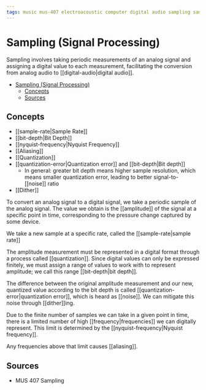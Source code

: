 ```yaml
---
tags: music mus-407 electroacoustic computer digital audio sampling sample-rate bit-depth sample dynamic-range quantization
---
```


# Sampling (Signal Processing)

Sampling involves taking periodic measurements of an analog signal and assigning a digital value to each measurement, facilitating the conversion from analog audio to [[digital-audio|digital audio]].

- [Sampling (Signal Processing)](#sampling-signal-processing)
  - [Concepts](#concepts)
  - [Sources](#sources)

## Concepts

- [[sample-rate|Sample Rate]]
- [[bit-depth|Bit Depth]]
- [[nyquist-frequency|Nyquist Frequency]]
- [[Aliasing]]
- [[Quantization]]
- [[quantization-error|Quantization error]] and [[bit-depth|Bit depth]]
  - In general: greater bit depth means higher sample resolution, which means smaller quantization error, leading to better signal-to-[[noise]] ratio
- [[Dither]]

To convert an analog signal to a digital signal, we take a periodic sample of the analog signal. The value we obtain is the [[amplitude]] of the signal at a specific point in time, corresponding to the pressure change captured by some device.

We take a new sample at a specific rate, called the [[sample-rate|sample rate]]

The amplitude measurement must be represented in a digital format through a process called [[quantization]]. Since digital values can only be expressed finitely, we must assign a range of values to work with to represent amplitude; we call this range [[bit-depth|bit depth]].

The difference between the original amplitude measurement and our new, quantized value according to the bit depth is called [[quantization-error|quantization error]], which is heard as [[noise]]. We can mitigate this noise through [[dither]]ing.

Due to the finite number of samples we can take in a given point in time, there is a limited number of high [[frequency|frequencies]] we can digitally represent. This limit is determined by the [[nyquist-frequency|Nyquist frequency]].

Any frequencies above that limit causes [[aliasing]].

## Sources

- MUS 407 Sampling

